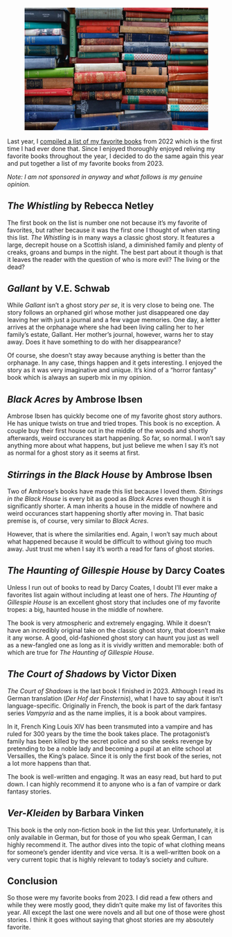 <figure><img loading="lazy" decoding="async" src="/assets/images/posts/ed-robertson-eeSdJfLfx1A-unsplash.jpg" alt=""></figure>

Last year, I [compiled a list of my favorite books](https://blog.alexseifert.com/2023/01/09/my-favorite-books-from-2022/) from 2022 which is the first time I had ever done that. Since I enjoyed thoroughly enjoyed reliving my favorite books throughout the year, I decided to do the same again this year and put together a list of my favorite books from 2023.

*Note: I am not sponsored in anyway* a*nd what follows is my genuine opinion.*

*The Whistling* by Rebecca Netley
---------------------------------

The first book on the list is number one not because it’s my favorite of favorites, but rather because it was the first one I thought of when starting this list. *The Whistling* is in many ways a classic ghost story. It features a large, decrepit house on a Scottish island, a diminished family and plenty of creaks, groans and bumps in the night. The best part about it though is that it leaves the reader with the question of who is more evil? The living or the dead?

*Gallant* by V.E. Schwab
------------------------

While *Gallant* isn’t a ghost story *per se*, it is very close to being one. The story follows an orphaned girl whose mother just disappeared one day leaving her with just a journal and a few vague memories. One day, a letter arrives at the orphanage where she had been living calling her to her family’s estate, Gallant. Her mother’s journal, however, warns her to stay away. Does it have something to do with her disappearance?

Of course, she doesn’t stay away because anything is better than the orphanage. In any case, things happen and it gets interesting. I enjoyed the story as it was very imaginative and unique. It’s kind of a “horror fantasy” book which is always an superb mix in my opinion.

*Black Acres* by Ambrose Ibsen
------------------------------

Ambrose Ibsen has quickly become one of my favorite ghost story authors. He has unique twists on true and tried tropes. This book is no exception. A couple buy their first house out in the middle of the woods and shortly afterwards, weird occurances start happening. So far, so normal. I won’t say anything more about what happens, but just believe me when I say it’s not as normal for a ghost story as it seems at first.

*Stirrings in the Black House* by Ambrose Ibsen
-----------------------------------------------

Two of Ambrose’s books have made this list because I loved them. *Stirrings in the Black House* is every bit as good as *Black Acres* even though it is significantly shorter. A man inherits a house in the middle of nowhere and weird occurances start happening shortly after moving in. That basic premise is, of course, very similar to *Black Acres*.

However, that is where the similarities end. Again, I won’t say much about what happened because it would be difficult to without giving too much away. Just trust me when I say it’s worth a read for fans of ghost stories.

*The Haunting of Gillespie House* by Darcy Coates
-------------------------------------------------

Unless I run out of books to read by Darcy Coates, I doubt I’ll ever make a favorites list again without including at least one of hers. *The Haunting of Gillespie House* is an excellent ghost story that includes one of my favorite tropes: a big, haunted house in the middle of nowhere.

The book is very atmospheric and extremely engaging. While it doesn’t have an incredibly original take on the classic ghost story, that doesn’t make it any worse. A good, old-fashioned ghost story can haunt you just as well as a new-fangled one as long as it is vividly written and memorable: both of which are true for *The Haunting of Gillespie House*.

*The Court of Shadows* by Victor Dixen
--------------------------------------

*The Court of Shadows* is the last book I finished in 2023. Although I read its German translation (*Der Hof der Finsternis*), what I have to say about it isn’t language-specific. Originally in French, the book is part of the dark fantasy series *Vampyria* and as the name implies, it is a book about vampires.

In it, French King Louis XIV has been transmuted into a vampire and has ruled for 300 years by the time the book takes place. The protagonist’s family has been killed by the secret police and so she seeks revenge by pretending to be a noble lady and becoming a pupil at an elite school at Versailles, the King’s palace. Since it is only the first book of the series, not a lot more happens than that.

The book is well-written and engaging. It was an easy read, but hard to put down. I can highly recommend it to anyone who is a fan of vampire or dark fantasy stories.

*Ver-Kleiden* by Barbara Vinken
-------------------------------

This book is the only non-fiction book in the list this year. Unfortunately, it is only available in German, but for those of you who speak German, I can highly recommend it. The author dives into the topic of what clothing means for someone’s gender identity and vice versa. It is a well-written book on a very current topic that is highly relevant to today’s society and culture.

Conclusion
----------

So those were my favorite books from 2023. I did read a few others and while they were mostly good, they didn’t quite make my list of favorites this year. All except the last one were novels and all but one of those were ghost stories. I think it goes without saying that ghost stories are my absoutely favorite.
